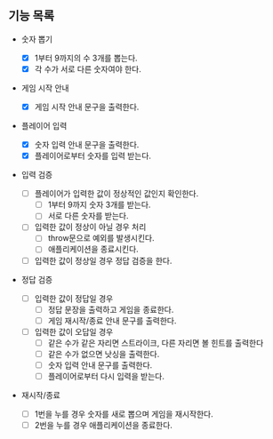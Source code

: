 ## 기능 목록

- 숫자 뽑기

  - [x] 1부터 9까지의 수 3개를 뽑는다.
  - [x] 각 수가 서로 다른 숫자여야 한다.

- 게임 시작 안내

  - [x] 게임 시작 안내 문구을 출력한다.

- 플레이어 입력

  - [x] 숫자 입력 안내 문구을 출력한다.
  - [x] 플레이어로부터 숫자를 입력 받는다.

- 입력 검증

  - [ ] 플레이어가 입력한 값이 정상적인 값인지 확인한다.
    - [ ] 1부터 9까지 숫자 3개를 받는다.
    - [ ] 서로 다른 숫자를 받는다.
  - [ ] 입력한 값이 정상이 아닐 경우 처리
    - [ ] throw문으로 예외를 발생시킨다.
    - [ ] 애플리케이션을 종료시킨다.
  - [ ] 입력한 값이 정상일 경우 정답 검증을 한다.

- 정답 검증

  - [ ] 입력한 값이 정답일 경우
    - [ ] 정답 문장을 출력하고 게임을 종료한다.
    - [ ] 게임 재시작/종료 안내 문구를 출력한다.
  - [ ] 입력한 값이 오답일 경우
    - [ ] 같은 수가 같은 자리면 스트라이크, 다른 자리면 볼 힌트를 출력한다
    - [ ] 같은 수가 없으면 낫싱을 출력한다.
    - [ ] 숫자 입력 안내 문구를 출력한다.
    - [ ] 플레이어로부터 다시 입력을 받는다.

- 재시작/종료
  - [ ] 1번을 누를 경우 숫자를 새로 뽑으며 게임을 재시작한다.
  - [ ] 2번을 누를 경우 애플리케이션을 종료한다.
